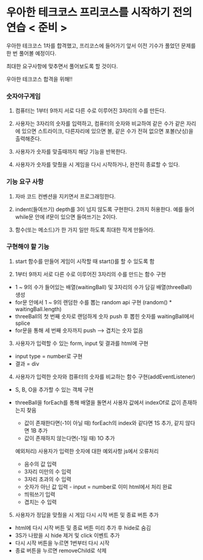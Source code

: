 <h1>우아한 테크코스 프리코스를 시작하기 전의 연습 < 준비 > </h1>

<p>우아한 테크코스 1차를 합격했고, 프리코스에 들어가기 앞서 이전 기수가 풀었던 문제를 한 번 풀어볼 예정이다.</p>
<p>최대한 요구사항에 맞추면서 풀어보도록 할 것이다.</p>

<p>우아한 테크코스 합격을 위해!!</p>

<h3> 숫자야구게임 </h3>

1. 컴퓨터는 1부터 9까지 서로 다른 수로 이루어진 3자리의 수를 만든다.
  
2. 사용자는 3자리의 숫자를 입력하고, 컴퓨터의 숫자와 비교하여 같은 수가 같은 자리에 있으면 스트라이크, 다른자리에 있으면 볼, 같은 수가 전혀 없으면 포볼(낫싱)을 출력해준다.

3. 사용자가 숫자를 맞출때까지 해당 기능을 반복한다.

4. 사용자가 숫자를 맞췄을 시 게임을 다시 시작하거나, 완전히 종료할 수 있다.

<h3> 기능 요구 사항 </h3>

1. 자바 코드 컨벤션을 지키면서 프로그래밍한다.

2. indent(들여쓰기) depth를 3이 넘지 않도록 구현한다. 2까지 허용한다.
  예를 들어 while문 안에 if문이 있으면 들여쓰기는 2이다.
  
3. 함수(또는 메소드)가 한 가지 일만 하도록 최대한 작게 만들어라.

<h3> 구현해야 할 기능 </h3>

1. start 함수를 만들어 게임이 시작할 때 start()를 할 수 있도록 함

2. 1부터 9까지 서로 다른 수로 이루어진 3자리의 수를 만드는 함수 구현
  - 1 ~ 9의 수가 들어있는 배열(waitingBall) 및 3자리의 수가 담길 배열(threeBall) 생성
  - for문 안에서 1 ~ 9의 랜덤한 수를 뽑는 random api 구현 (random() * waitingBall.length)
  - threeBall의 첫 번째 숫자로 랜덤하게 숫자 push 후 뽑힌 숫자를 waitingBall에서 splice
  - for문을 통해 세 번째 숫자까지 push --> 겹치는 숫자 없음

3. 사용자가 입력할 수 있는 form, input 및 결과를 html에 구현
  - input type = number로 구현
  - 결과 = div
  
4. 사용자가 입력한 숫자와 컴퓨터의 숫자를 비교하는 함수 구현(addEventListener)
  - S, B, O을 추가할 수 있는 객체 구현
  - threeBall을 forEach를 통해 배열을 돌면서 사용자 값에서 indexOf로 값이 존재하는지 찾음
    - 값이 존재한다면(-1이 아닐 때) forEach의 index와 같다면 1S 추가, 같지 않다면 1B 추가
    - 값이 존재하지 않는다면(-1일 때) 1O 추가
    
    예외처리) 사용자가 입력한 숫자에 대한 예외사항 js에서 오류처리
    - 음수의 값 입력
    - 3자리 미만의 수 입력
    - 3자리 초과의 수 입력
    - 숫자가 아닌 값 입력 - input = number로 이미 html에서 처리 완료
    - 띄워쓰기 입력
    - 겹치는 수 입력
    
5. 사용자가 정답을 맞췄을 시 게임 다시 시작 버튼 및 종료 버튼 추가 
  - html에 다시 시작 버튼 및 종료 버튼 미리 추가 후 hide로 숨김
  - 3S가 나왔을 시 hide 제거 및 click 이벤트 추가
  - 다시 시작 버튼을 누르면 1번부터 다시 시작
  - 종료 버튼을 누르면 removeChild로 삭제

